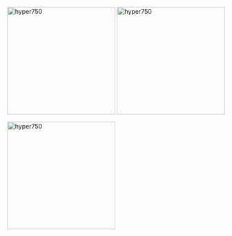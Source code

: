 
<p>
  <img height="250px" src="https://github-readme-stats.vercel.app/api/top-langs?username=hyper750&show_icons=true&locale=en" alt="hyper750" />
  <img height="250px" src="https://github-readme-stats.vercel.app/api?username=hyper750&show_icons=true&locale=en" alt="hyper750" />
</p>

<p>
  <img height="250px" align="center" src="https://github-readme-streak-stats.herokuapp.com/?user=hyper750" alt="hyper750" />
</p>

<!--
**hyper750/hyper750** is a ✨ _special_ ✨ repository because its `README.md` (this file) appears on your GitHub profile.

Here are some ideas to get you started:

- 🔭 I’m currently working on ...
- 🌱 I’m currently learning ...
- 👯 I’m looking to collaborate on ...
- 🤔 I’m looking for help with ...
- 💬 Ask me about ...
- 📫 How to reach me: ...
- 😄 Pronouns: ...
- ⚡ Fun fact: ...
-->
